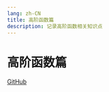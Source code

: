 ```yaml
---
lang: zh-CN
title: 高阶函数篇
description: 记录高阶函数相关知识点
---
```


# 高阶函数篇

<!-- URL -->
[GitHub](https://github.com/CatNulls) 